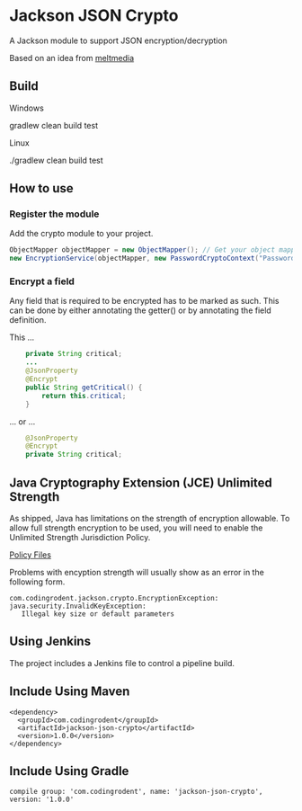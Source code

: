 
# Jackson JSON Crypto

A Jackson module to support JSON encryption/decryption 

Based on an idea from [meltmedia](https://github.com/meltmedia/jackson-crypto)

## Build

Windows

gradlew clean build test

Linux

./gradlew clean build test

## How to use

### Register the module

Add the crypto module to your project.

```java
ObjectMapper objectMapper = new ObjectMapper(); // Get your object mapper instance
new EncryptionService(objectMapper, new PasswordCryptoContext("Password1")); // Initialise the crypto service and add the module
```

### Encrypt a field

Any field that is required to be encrypted has to be marked as such.  This can be done by either annotating the getter() or 
by annotating the field definition.

This ...

```java
    private String critical;
    ...
    @JsonProperty
    @Encrypt
    public String getCritical() {
        return this.critical;
    }
```

... or ...

```java
    @JsonProperty
    @Encrypt
    private String critical;
```

## Java Cryptography Extension (JCE) Unlimited Strength

As shipped, Java has limitations on the strength of encryption allowable.  To allow full strength encryption to be used, you will need to
enable the Unlimited Strength Jurisdiction Policy.

[Policy Files](http://www.oracle.com/technetwork/java/javase/downloads/jce8-download-2133166.html)

Problems with encyption strength will usually show as an error in the following form.
```
com.codingrodent.jackson.crypto.EncryptionException: java.security.InvalidKeyException: 
   Illegal key size or default parameters
```

## Using Jenkins

The project includes a Jenkins file to control a pipeline build.

## Include Using Maven
```
<dependency>
  <groupId>com.codingrodent</groupId>
  <artifactId>jackson-json-crypto</artifactId>
  <version>1.0.0</version>
</dependency>
```

## Include Using Gradle

```
compile group: 'com.codingrodent', name: 'jackson-json-crypto', version: '1.0.0'
```

